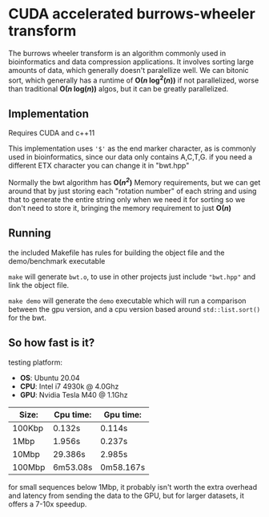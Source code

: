 # CUDA accelerated burrows-wheeler transform
The burrows wheeler transform is an algorithm commonly used in bioinformatics and data compression applications.
It involves sorting large amounts of data, which generally doesn't paralellize well.
We can bitonic sort, which generally has a runtime of **O(*n* log<sup>2</sup>(*n*))** if not parallelized, worse than traditional **O(*n* log(*n*))** algos, but it can be greatly parallelized.

## Implementation
Requires CUDA and c++11

This implementation uses `'$'` as the end marker character, as is commonly used in bioinformatics, since our data only contains A,C,T,G. if you need a different ETX character you can change it in "bwt.hpp"

Normally the bwt algorithm has **O(*n<sup>2</sup>*)** Memory requirements, but we can get around that by just storing each "rotation number" of each string and using that to generate the entire string only when we need it for sorting so we don't need to store it, bringing the memory requirement to just **O(*n*)**

## Running
the included Makefile has rules for building the object file and the demo/benchmark executable

`make` will generate `bwt.o`, to use in other projects just include `"bwt.hpp"` and link the object file.

`make demo` will generate the `demo` executable which will run a comparison between the gpu version, and a cpu version based around `std::list.sort()` for the bwt.


## So how fast is it?
testing platform:
* **OS**: Ubuntu 20.04
* **CPU**: Intel i7 4930k @ 4.0Ghz
* **GPU**: Nvidia Tesla M40 @ 1.1Ghz

| Size:  | Cpu time:  |Gpu time:|
|---    |---        |---        |
|100Kbp |0.132s     | 0.114s    |
|1Mbp   |1.956s     | 0.237s    |
|10Mbp  |29.386s    | 2.985s    |
|100Mbp |6m53.08s   | 0m58.167s |

for small sequences below 1Mbp, it probably isn't worth the extra overhead and latency from sending the data to the GPU, but for larger datasets, it offers a 7-10x speedup.
